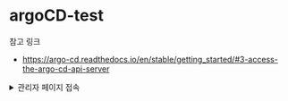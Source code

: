 # argoCD-test
참고 링크
- https://argo-cd.readthedocs.io/en/stable/getting_started/#3-access-the-argo-cd-api-server
<details>
<summary>관리자 페이지 접속</summary>
<img width="3024" height="1964" alt="Image" src="https://github.com/user-attachments/assets/e7054983-5def-4224-b8e9-ee3d83489eb3" />
</details>

